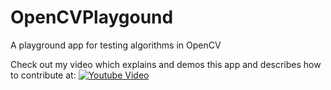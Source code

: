 # OpenCVPlaygound
A playground app for testing algorithms in OpenCV

Check out my video which explains and demos this app and describes how to contribute at:
[![Youtube Video](http://img.youtube.com/vi/UVKpY82kxJI/0.jpg)](http://www.youtube.com/watch?v=UVKpY82kxJI)
